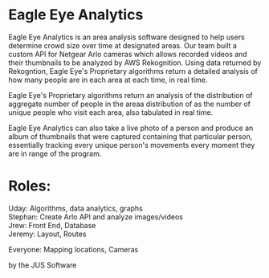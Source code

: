 # Eagle Eye Analytics

  Eagle Eye Analytics is an area analysis software designed to help users determine crowd size over time at designated areas. Our team built a custom API for Netgear Arlo cameras which allows recorded videos and their thumbnails to be analyzed by AWS Rekognition. Using data returned by Rekogntion, Eagle Eye's Proprietary algorithms return a detailed analysis of how many people are in each area at each time, in real time.
     
  Eagle Eye's Proprietary algorithms return an analysis of the distribution of aggregate number of people in the areaa distribution of as the number of unique people who visit each area, also tabulated in real time. 
  
  Eagle Eye Analytics can also take a live photo of a person and produce an album of thumbnails that were captured containing that particular person, essentially tracking every unique person's movements every moment they are in range of the program.



# Roles: 

Uday: Algorithms, data analytics, graphs  
Stephan: Create Arlo API and analyze images/videos  
Jrew: Front End, Database  
Jeremy: Layout, Routes  

Everyone: Mapping locations, Cameras  





by the JUS Software
